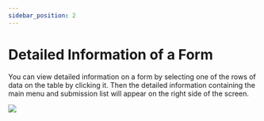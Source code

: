 ```yaml
---
sidebar_position: 2
---
```


# Detailed Information of a Form

You can view detailed information on a form by selecting one of the rows of data on the table by clicking it. Then the detailed information containing the main menu and submission list will appear on the right side of the screen.

![](/img/screenshots/website-application-usage/home-page/detailed-information-of-a-form/detailed-information-of-a-form-1.png)